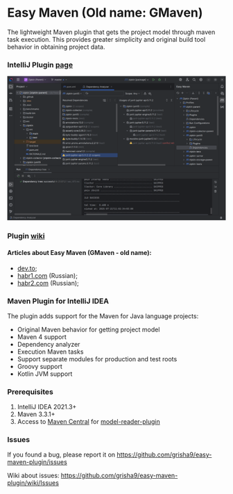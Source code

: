 Easy Maven (Old name: GMaven)
==================

The lightweight Maven plugin that gets the project model through maven task execution.
This provides greater simplicity and original build tool behavior in obtaining project data.

### IntelliJ Plugin [page](https://plugins.jetbrains.com/plugin/22370-easy-maven)

![Screenshot](.github/readme-logo1.png)

### Plugin [wiki](https://github.com/grisha9/gmaven-plugin/wiki)

#### Articles about Easy Maven (GMaven - old name):

- [dev.to](https://dev.to/grisha9/my-intellij-idea-plugin-for-maven-support-gmaven-cn9);
- [habr1.com](https://habr.com/ru/articles/753828/) (Russian);
- [habr2.com](https://habr.com/ru/articles/882778/) (Russian);


### Maven Plugin for IntelliJ IDEA

The plugin adds support for the Maven for Java language projects:

 - Original Maven behavior for getting project model
- Maven 4 support
- Dependency analyzer
 - Execution Maven tasks 
 - Support separate modules for production and test roots
 - Groovy support
 - Kotlin JVM support


### Prerequisites

1. IntelliJ IDEA 2021.3+
2. Maven 3.3.1+
3. Access to [Maven Central](https://mvnrepository.com/artifact/io.github.grisha9/maven-model-reader-plugin)
   for [model-reader-plugin](https://github.com/grisha9/maven-model-reader)


### Issues

If you found a bug, please report it on https://github.com/grisha9/easy-maven-plugin/issues

Wiki about issues: https://github.com/grisha9/easy-maven-plugin/wiki/Issues



